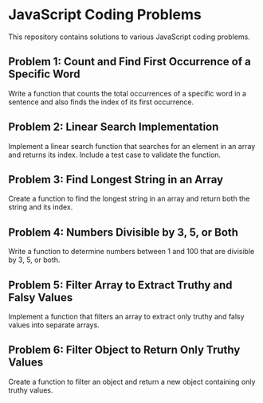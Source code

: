 # JavaScript Coding Problems

This repository contains solutions to various JavaScript coding problems.

## Problem 1: Count and Find First Occurrence of a Specific Word

Write a function that counts the total occurrences of a specific word in a sentence and also finds the index of its first occurrence.

## Problem 2: Linear Search Implementation

Implement a linear search function that searches for an element in an array and returns its index. Include a test case to validate the function.

## Problem 3: Find Longest String in an Array

Create a function to find the longest string in an array and return both the string and its index.

## Problem 4: Numbers Divisible by 3, 5, or Both

Write a function to determine numbers between 1 and 100 that are divisible by 3, 5, or both.

## Problem 5: Filter Array to Extract Truthy and Falsy Values

Implement a function that filters an array to extract only truthy and falsy values into separate arrays.

## Problem 6: Filter Object to Return Only Truthy Values

Create a function to filter an object and return a new object containing only truthy values.
